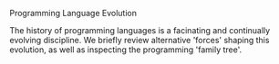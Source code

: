 Programming Language Evolution

The history of programming languages is a facinating and continually evolving discipline. We briefly review alternative 'forces' shaping this evolution, as well as inspecting the programming 'family tree'.